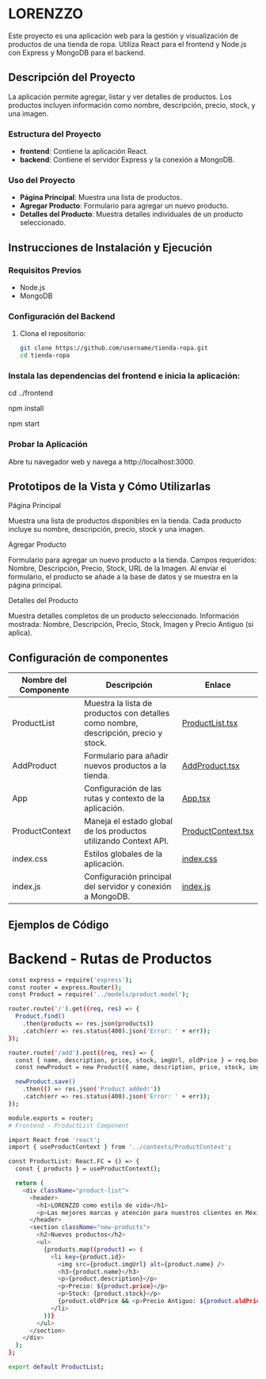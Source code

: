 # LORENZZO

Este proyecto es una aplicación web para la gestión y visualización de productos de una tienda de ropa. Utiliza React para el frontend y Node.js con Express y MongoDB para el backend.

## Descripción del Proyecto

La aplicación permite agregar, listar y ver detalles de productos. Los productos incluyen información como nombre, descripción, precio, stock, y una imagen.

### Estructura del Proyecto

- **frontend**: Contiene la aplicación React.
- **backend**: Contiene el servidor Express y la conexión a MongoDB.

### Uso del Proyecto

- **Página Principal**: Muestra una lista de productos.
- **Agregar Producto**: Formulario para agregar un nuevo producto.
- **Detalles del Producto**: Muestra detalles individuales de un producto seleccionado.

## Instrucciones de Instalación y Ejecución

### Requisitos Previos

- Node.js
- MongoDB

### Configuración del Backend

1. Clona el repositorio:
   ```bash
   git clone https://github.com/username/tienda-ropa.git
   cd tienda-ropa
   
### Instala las dependencias del frontend e inicia la aplicación:

   cd ../frontend
   
   npm install
   
   npm start

### Probar la Aplicación
Abre tu navegador web y navega a http://localhost:3000.

## Prototipos de la Vista y Cómo Utilizarlas
Página Principal

Muestra una lista de productos disponibles en la tienda.
Cada producto incluye su nombre, descripción, precio, stock y una imagen.

Agregar Producto

Formulario para agregar un nuevo producto a la tienda.
Campos requeridos: Nombre, Descripción, Precio, Stock, URL de la Imagen.
Al enviar el formulario, el producto se añade a la base de datos y se muestra en la página principal.

Detalles del Producto

Muestra detalles completos de un producto seleccionado.
Información mostrada: Nombre, Descripción, Precio, Stock, Imagen y Precio Antiguo (si aplica).

## Configuración de componentes

| Nombre del Componente | Descripción | Enlace |
|-----------------------|-------------|--------|
| ProductList           | Muestra la lista de productos con detalles como nombre, descripción, precio y stock. | [ProductList.tsx](src/views/ProductList.tsx) |
| AddProduct            | Formulario para añadir nuevos productos a la tienda. | [AddProduct.tsx](src/views/AddProduct.tsx) |
| App                   | Configuración de las rutas y contexto de la aplicación. | [App.tsx](src/App.tsx) |
| ProductContext        | Maneja el estado global de los productos utilizando Context API. | [ProductContext.tsx](src/contexts/ProductContext.tsx) |
| index.css             | Estilos globales de la aplicación. | [index.css](src/index.css) |
| index.js              | Configuración principal del servidor y conexión a MongoDB. | [index.js](src/index.js) |


## Ejemplos de Código
# Backend - Rutas de Productos
```bash
const express = require('express');
const router = express.Router();
const Product = require('../models/product.model');

router.route('/').get((req, res) => {
  Product.find()
    .then(products => res.json(products))
    .catch(err => res.status(400).json('Error: ' + err));
});

router.route('/add').post((req, res) => {
  const { name, description, price, stock, imgUrl, oldPrice } = req.body;
  const newProduct = new Product({ name, description, price, stock, imgUrl, oldPrice });

  newProduct.save()
    .then(() => res.json('Product added!'))
    .catch(err => res.status(400).json('Error: ' + err));
});

module.exports = router;
# Frontend - ProductList Component

import React from 'react';
import { useProductContext } from '../contexts/ProductContext';

const ProductList: React.FC = () => {
  const { products } = useProductContext();

  return (
    <div className="product-list">
      <header>
        <h1>LORENZZO como estilo de vida</h1>
        <p>Las mejores marcas y atención para nuestros clientes en México</p>
      </header>
      <section className="new-products">
        <h2>Nuevos productos</h2>
        <ul>
          {products.map((product) => (
            <li key={product.id}>
              <img src={product.imgUrl} alt={product.name} />
              <h3>{product.name}</h3>
              <p>{product.description}</p>
              <p>Precio: ${product.price}</p>
              <p>Stock: {product.stock}</p>
              {product.oldPrice && <p>Precio Antiguo: ${product.oldPrice}</p>}
            </li>
          ))}
        </ul>
      </section>
    </div>
  );
};

export default ProductList;
